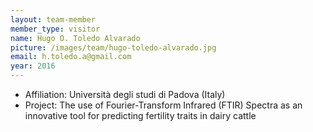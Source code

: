 ```yaml
---
layout: team-member
member_type: visitor
name: Hugo O. Toledo Alvarado
picture: /images/team/hugo-toledo-alvarado.jpg
email: h.toledo.a@gmail.com
year: 2016
---
```


- Affiliation: Università degli studi di Padova (Italy)
- Project: The use of Fourier-Transform Infrared (FTIR) Spectra as an innovative tool for predicting fertility traits in dairy cattle
